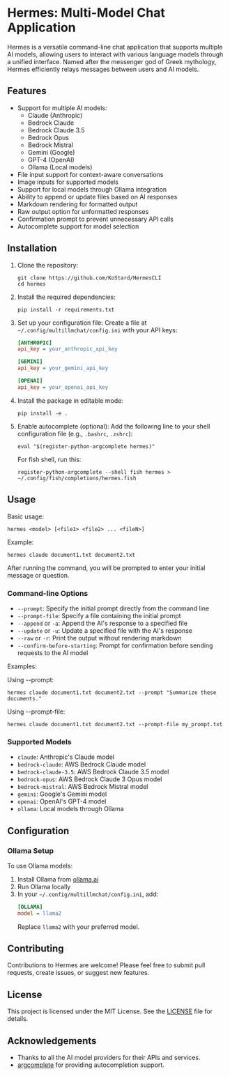 # Hermes: Multi-Model Chat Application

Hermes is a versatile command-line chat application that supports multiple AI models, allowing users to interact with various language models through a unified interface. Named after the messenger god of Greek mythology, Hermes efficiently relays messages between users and AI models.

## Features

- Support for multiple AI models:
  - Claude (Anthropic)
  - Bedrock Claude
  - Bedrock Claude 3.5
  - Bedrock Opus
  - Bedrock Mistral
  - Gemini (Google)
  - GPT-4 (OpenAI)
  - Ollama (Local models)
- File input support for context-aware conversations
- Image inputs for supported models
- Support for local models through Ollama integration
- Ability to append or update files based on AI responses
- Markdown rendering for formatted output
- Raw output option for unformatted responses
- Confirmation prompt to prevent unnecessary API calls
- Autocomplete support for model selection

## Installation

1. Clone the repository:
   ```
   git clone https://github.com/KoStard/HermesCLI
   cd hermes
   ```

2. Install the required dependencies:
   ```
   pip install -r requirements.txt
   ```

3. Set up your configuration file:
   Create a file at `~/.config/multillmchat/config.ini` with your API keys:
   ```ini
   [ANTHROPIC]
   api_key = your_anthropic_api_key

   [GEMINI]
   api_key = your_gemini_api_key

   [OPENAI]
   api_key = your_openai_api_key
   ```

4. Install the package in editable mode:
   ```
   pip install -e .
   ```

5. Enable autocomplete (optional):
   Add the following line to your shell configuration file (e.g., `.bashrc`, `.zshrc`):
   ```
   eval "$(register-python-argcomplete hermes)"
   ```
   For fish shell, run this:
   ```
   register-python-argcomplete --shell fish hermes > ~/.config/fish/completions/hermes.fish
   ```

## Usage

Basic usage:
```
hermes <model> [<file1> <file2> ... <fileN>]
```

Example:
```
hermes claude document1.txt document2.txt
```

After running the command, you will be prompted to enter your initial message or question.

### Command-line Options

- `--prompt`: Specify the initial prompt directly from the command line
- `--prompt-file`: Specify a file containing the initial prompt
- `--append` or `-a`: Append the AI's response to a specified file
- `--update` or `-u`: Update a specified file with the AI's response
- `--raw` or `-r`: Print the output without rendering markdown
- `--confirm-before-starting`: Prompt for confirmation before sending requests to the AI model

Examples:

Using --prompt:
```
hermes claude document1.txt document2.txt --prompt "Summarize these documents."
```

Using --prompt-file:
```
hermes claude document1.txt document2.txt --prompt-file my_prompt.txt
```

### Supported Models

- `claude`: Anthropic's Claude model
- `bedrock-claude`: AWS Bedrock Claude model
- `bedrock-claude-3.5`: AWS Bedrock Claude 3.5 model
- `bedrock-opus`: AWS Bedrock Claude 3 Opus model
- `bedrock-mistral`: AWS Bedrock Mistral model
- `gemini`: Google's Gemini model
- `openai`: OpenAI's GPT-4 model
- `ollama`: Local models through Ollama

## Configuration

### Ollama Setup

To use Ollama models:

1. Install Ollama from [ollama.ai](https://ollama.ai)
2. Run Ollama locally
3. In your `~/.config/multillmchat/config.ini`, add:
   ```ini
   [OLLAMA]
   model = llama2
   ```
   Replace `llama2` with your preferred model.

## Contributing

Contributions to Hermes are welcome! Please feel free to submit pull requests, create issues, or suggest new features.

## License

This project is licensed under the MIT License. See the [LICENSE](LICENSE) file for details.

## Acknowledgements

- Thanks to all the AI model providers for their APIs and services.
- [argcomplete](https://github.com/kislyuk/argcomplete) for providing autocompletion support.
